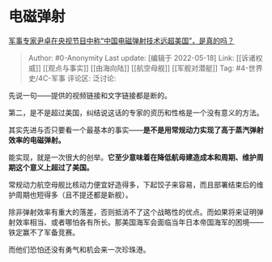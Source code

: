 # 电磁弹射
[军事专家尹卓在央视节目中称“中国电磁弹射技术远超美国”，是真的吗？](https://www.zhihu.com/question/263607685/answer/2490459898)

> Author: #0-Anonymity
> Last update: [编辑于 2022-05-18]
> Link: [[诉诸权威]] [[观点与事实]] [[由海向陆]] [[航空母舰]] [[军舰对潜艇]]
> Tag: #4-世界史/4C-军事
> 评论区:
> 泛讨论:

先说一句——提供的视频链接和文字链接都是断的。

第二，是不是超过美国，纠结说这话的专家的资历和性格是一个没有意义的方法。

其实先进与否只要看一个最基本的事实——**是不是用常规动力实现了高于蒸汽弹射效率的电磁弹射。**

能实现，就是一次很大的创举。**它至少意味着在降低航母建造成本和周期、维护周期这个意义上超过了美国。**

常规动力航空母舰比核动力便宜好造得多，下起饺子来容易，而且部署结束后的维护周期也短得多（且不提还都是新舰）。

除非弹射效率有重大的落差，否则抵消不了这个战略性的优点。而如果将来证明弹射效率相当、或者哪怕各有所长。那美国海军会面临当年日本帝国海军的困境——铁定赢不了军备竞赛。

而他们恐怕还没有勇气和机会来一次珍珠港。
